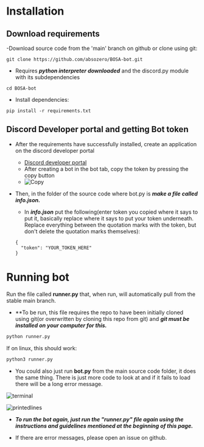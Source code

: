 # Installation

## Download requirements
-Download source code from the 'main' branch on github or clone using git:
```
git clone https://github.com/absozero/BOSA-bot.git
```
- Requires ***python interpreter downloaded*** and the discord.py module with its subdependencies

```shell
cd BOSA-bot
```
  - Install dependencies:

  ```
  pip install -r requirements.txt
  ```


## Discord Developer portal and getting Bot token 
- After the requirements have successfully installed, create an application on the discord developer portal 
  - [Discord developer portal](https://discord.com/developers/applications)
  - After creating a bot in the bot tab, copy the token by pressing the copy button
  - ![Copy](https://cdn.discordapp.com/attachments/829239591952580651/845070279322370092/68747470733a2f2f73636f6e74656e742d6c6178332d312e63646e696e7374616772616d2e636f6d2f762f7435312e323838.png) 

- Then, in the folder of the source code where bot.py is ***make a file called info.json.***

  - In ***info.json*** put the following(enter token you copied where it says to put it, basically replace where it says to put your token underneath. Replace everything between the quotation marks with the token, but don't delete the quotation marks themselves):

  ```
  {
    "token": "YOUR_TOKEN_HERE"
  }
  ```

# Running bot

Run the file called **runner.py** that, when run, will automatically pull from the stable main branch.
- **To be run, this file requires the repo to have been initially cloned using git(or overwritten by cloning this repo from git) and ***git must be installed on your computer for this.*** 
```python
python runner.py
```
If on linux, this should work:
```python
python3 runner.py
```
- You could also just run **bot.py** from the main source code folder, it does the same thing. There is just more code to look at and if it fails to load there will be a long error message.

![terminal](https://cdn.discordapp.com/attachments/829239591952580651/845095992504483910/unknown.png)


![printedlines](https://cdn.discordapp.com/attachments/829239591952580651/845096493429817385/unknown.png)

- _**To run the bot again, just run the "runner.py" file again using the instructions and guidelines mentioned at the beginning of this page.**_

- If there are error messages, please open an issue on github.

